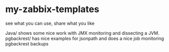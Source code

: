 # my-zabbix-templates
see what you can use, share what you like


Java/ shows some nice work with JMX monitoring and dissecting a JVM.
pgbackrest/ has nice examples for jsonpath and does a nice job monitoring pgbackrest backups
